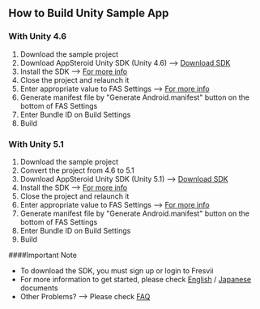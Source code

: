## How to Build Unity Sample App


### With Unity 4.6
1. Download the sample project
2. Download AppSteroid Unity SDK (Unity 4.6) --> [Download SDK](https://fresvii.com/downloads)
3. Install the SDK --> [For more info](https://github.com/fresvii/appsteroid-sdk-unity-documents/blob/master/en/GetStarted.md)
4. Close the project and relaunch it
5. Enter appropriate value to FAS Settings --> [For more info](https://github.com/fresvii/appsteroid-sdk-unity-documents/blob/master/en/GetStarted.md)
6. Generate manifest file by "Generate Android.manifest" button on the bottom of FAS Settings
7. Enter Bundle ID on Build Settings
8. Build

### With Unity 5.1
1. Download the sample project
2. Convert the project from 4.6 to 5.1
3. Download AppSteroid Unity SDK (Unity 5.1) --> [Download SDK](https://fresvii.com/downloads)
4. Install the SDK --> [For more info](https://github.com/fresvii/appsteroid-sdk-unity-documents/blob/master/en/GetStarted.md)
5. Close the project and relaunch it
6. Enter appropriate value to FAS Settings --> [For more info](https://github.com/fresvii/appsteroid-sdk-unity-documents/blob/master/en/GetStarted.md)
7. Generate manifest file by "Generate Android.manifest" button on the bottom of FAS Settings
8. Enter Bundle ID on Build Settings
9. Build

####Important Note
* To download the SDK, you must sign up or login to Fresvii
* For more information to get started, please check [English](https://github.com/fresvii/appsteroid-sdk-unity-documents/blob/master/en/AppSteroidSDK.md) / [Japanese](https://github.com/fresvii/appsteroid-sdk-unity-documents/blob/master/ja/AppSteroidSDK.md) documents
* Other Problems? --> Please check [FAQ](https://github.com/fresvii/appsteroid-sdk-unity-documents/blob/master/en/FAQ.md)
